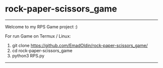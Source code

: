 # rock-paper-scissors_game

--------------------------------------------------------------------
Welcome to my RPS Game project :)


For run Game on Termux / Linux:
1. git clone https://github.com/EmadOldin/rock-paper-scissors_game/
2. cd rock-paper-scissors_game
3. python3 RPS.py
---------------------------------------------------------------------
